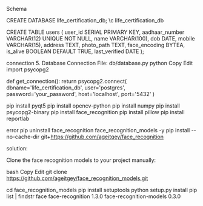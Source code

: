 Schema

CREATE DATABASE life_certification_db;
\c life_certification_db

CREATE TABLE users (
    user_id SERIAL PRIMARY KEY,
    aadhaar_number VARCHAR(12) UNIQUE NOT NULL,
    name VARCHAR(100),
    dob DATE,
    mobile VARCHAR(15),
    address TEXT,
    photo_path TEXT,
    face_encoding BYTEA,
    is_alive BOOLEAN DEFAULT TRUE,
    last_verified DATE
);

connection
5. Database Connection File: db/database.py
python
Copy
Edit
import psycopg2

def get_connection():
    return psycopg2.connect(
        dbname='life_certification_db',
        user='postgres',
        password='your_password',
        host='localhost',
        port='5432'
    )


   

pip install pyqt5
pip install opencv-python
pip install numpy
pip install psycopg2-binary
pip install face_recognition
pip install pillow
pip install reportlab  



error pip uninstall face_recognition face_recognition_models -y
pip install --no-cache-dir git+https://github.com/ageitgey/face_recognition

solution:

Clone the face recognition models to your project manually:

bash
Copy
Edit
git clone https://github.com/ageitgey/face_recognition_models.git

cd face_recognition_models
pip install setuptools
python setup.py install
pip list | findstr face
face-recognition           1.3.0
face-recognition-models    0.3.0


